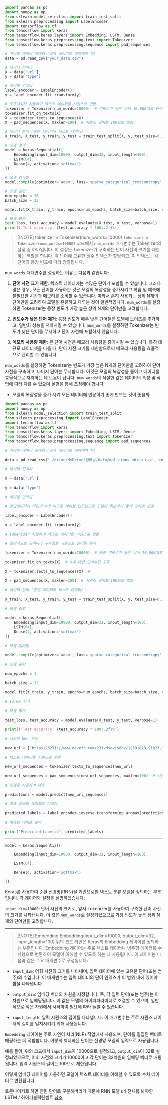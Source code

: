 ```python
import pandas as pd
import numpy as np
from sklearn.model_selection import train_test_split
from sklearn.preprocessing import LabelEncoder
import tensorflow as tf
from tensorflow import keras
from tensorflow.keras.layers import Embedding, LSTM, Dense
from tensorflow.keras.preprocessing.text import Tokenizer
from tensorflow.keras.preprocessing.sequence import pad_sequences

# 가상의 데이터 프레임 (실제 데이터로 대체해야 함)
data = pd.read_csv("your_data.csv")

# 데이터 전처리
X = data['url']
y = data['type']

# 레이블 인코딩
label_encoder = LabelEncoder()
y = label_encoder.fit_transform(y)

# 토크나이저 사용하여 텍스트 데이터를 시퀀스로 변환
tokenizer = Tokenizer(num_words=10000)  # 빈도수가 높은 상위 10,000개의 단어만 사용
tokenizer.fit_on_texts(X)
X = tokenizer.texts_to_sequences(X)
X = pad_sequences(X, maxlen=100)  # 시퀀스 길이를 100으로 맞춤

# 데이터 분리 (훈련 데이터와 테스트 데이터)
X_train, X_test, y_train, y_test = train_test_split(X, y, test_size=0.2, random_state=42)

# 모델 정의
model = keras.Sequential([
    Embedding(input_dim=10000, output_dim=32, input_length=100),
    LSTM(64),
    Dense(4, activation='softmax')
])

# 모델 컴파일
model.compile(optimizer='adam', loss='sparse_categorical_crossentropy', metrics=['accuracy'])

# 모델 훈련
num_epochs = 10
batch_size = 32

model.fit(X_train, y_train, epochs=num_epochs, batch_size=batch_size, verbose=1)

# 모델 평가
test_loss, test_accuracy = model.evaluate(X_test, y_test, verbose=1)
print(f'Test accuracy: {test_accuracy * 100:.2f}%')
```

> [!NOTE] tokenizer = Tokenizer(num_words=10000)
> `tokenizer = Tokenizer(num_words=10000)` 코드에서 `num_words` 매개변수는 Tokenizer의 설정 중 하나입니다. 이 설정은 Tokenizer가 구축하는 단어 사전의 크기를 제한하는 역할을 합니다. 각 단어에 고유한 정수 인덱스가 할당되고, 이 인덱스는 각 단어의 등장 빈도에 따라 정렬됩니다.

`num_words` 매개변수를 설정하는 이유는 다음과 같습니다:

1. **단어 사전 크기 제한**: 텍스트 데이터에는 수많은 단어가 포함될 수 있습니다. 그러나 많은 경우, 모든 단어를 사용하는 것은 모델의 복잡성을 증가시키고 학습 및 예측에 불필요한 시간과 메모리를 소비할 수 있습니다. 따라서 흔히 사용되는 상위 N개의 단어만을 고려하여 모델을 훈련하고 다루는 것이 일반적입니다. `num_words`를 설정하면 Tokenizer는 등장 빈도가 가장 높은 상위 N개의 단어만을 고려합니다.

2. **빈도수가 낮은 단어 제거**: 등장 빈도가 매우 낮은 단어들은 모델에 노이즈를 추가하고, 일반화 성능을 저하시킬 수 있습니다. `num_words`를 설정하면 Tokenizer는 빈도가 낮은 단어를 무시하고 단어 사전에 포함하지 않습니다.

3. **메모리 사용량 제한**: 큰 단어 사전은 메모리 사용량을 증가시킬 수 있습니다. 특히 대규모 데이터셋을 다룰 때, 단어 사전 크기를 제한함으로써 메모리 사용량을 효율적으로 관리할 수 있습니다.

`num_words`를 설정하면 Tokenizer는 빈도가 가장 높은 N개의 단어만을 고려하여 단어 사전을 구축하고, 나머지 단어는 무시합니다. 이것은 모델의 복잡성을 줄이고 데이터를 효율적으로 처리하는 데 도움이 됩니다. `num_words`의 적절한 값은 데이터의 특성 및 작업에 따라 다를 수 있으며 실험을 통해 조정해야 합니다.

- 모델의 복잡성을 증가 시켜 모든 데이터에 반응하기 좋게 만드는 것이 좋을까

```python
import pandas as pd  
import numpy as np  
from sklearn.model_selection import train_test_split  
from sklearn.preprocessing import LabelEncoder  
import tensorflow as tf  
from tensorflow import keras  
from tensorflow.keras.layers import Embedding, LSTM, Dense  
from tensorflow.keras.preprocessing.text import Tokenizer  
from tensorflow.keras.preprocessing.sequence import pad_sequences  
  
# 가상의 데이터 프레임 (실제 데이터로 대체해야 함)  
  
data = pd.read_csv('./drive/MyDrive/딥러닝/data/malicious_phish.csv', encoding='ISO-8859-1')  
  
# 데이터 전처리  
  
X = data['url']  
  
y = data['type']  
  
# 레이블 인코딩  
  
# 정답데이터의 타입이 4개 이므로 레이블 인코딩으로 모델이 학습하기 좋게 숫자로 변경  
  
label_encoder = LabelEncoder()  
  
y = label_encoder.fit_transform(y)  
  
# tokenizer 사용하여 텍스트 데이터를 시퀀스로 변환  
  
# 일반적으로 공백이나 구두점을 기준으로 단어를 분리  
  
tokenizer = Tokenizer(num_words=10000)  # 등장 빈도수가 높은 상위 10,000개의 단어만 사용하여 학습 진행  
  
tokenizer.fit_on_texts(X)  # X에 대한 단어사전 구축  
  
X = tokenizer.texts_to_sequences(X)  #  
  
X = pad_sequences(X, maxlen=100)  # 시퀀스 길이를 100으로 맞춤  
  
# 데이터 분리 (훈련 데이터와 테스트 데이터)  
  
X_train, X_test, y_train, y_test = train_test_split(X, y, test_size=0.2, random_state=42)  
  
# 모델 정의  
  
model = keras.Sequential([  
    Embedding(input_dim=10000, output_dim=32, input_length=100),  
    LSTM(64),  
    Dense(4, activation='softmax')  
])  
  
# 모델 컴파일  
  
model.compile(optimizer='adam', loss='sparse_categorical_crossentropy', metrics=['accuracy'])  
  
# 모델 훈련  
  
num_epochs = 1  
  
batch_size = 32  
  
model.fit(X_train, y_train, epochs=num_epochs, batch_size=batch_size, verbose=1)  
  
# 12:00 시작  
  
# 모델 평가  
  
test_loss, test_accuracy = model.evaluate(X_test, y_test, verbose=1)  
  
print(f'Test accuracy: {test_accuracy * 100:.2f}%')  
  
# 새로운 URL 주소  
  
new_url = ["https123231://www.navefr.com/231vdsovjsdhv/12391823-91823-9182-398"]  # 여기에 테스트하려는 URL 주소를 추가하세요  
  
# 텍스트 데이터를 시퀀스로 변환  
  
new_url_sequences = tokenizer.texts_to_sequences(new_url)  
  
new_url_sequences = pad_sequences(new_url_sequences, maxlen=100)  # 시퀀스 길이를 모델의 입력 길이와 일치시킵니다.  
  
# 모델을 사용하여 예측  
  
predictions = model.predict(new_url_sequences)  
  
# 예측 결과를 레이블로 디코딩  
  
predicted_labels = label_encoder.inverse_transform(np.argmax(predictions, axis=1))  
  
# 예측된 레이블 출력  
  
print("Predicted Labels:", predicted_labels)
```

---

```python
model = keras.Sequential([

    Embedding(input_dim=10000, output_dim=32, input_length=100),

    LSTM(64),

    Dense(4, activation='softmax')

])
```

Keras를 사용하여 순환 신경망(RNN)을 기반으로한 텍스트 분류 모델을 정의하는 부분입니다. 각 레이어와 설정을 설명하겠습니다:

`input_dim=10000`: 단어 사전의 크기로, 앞서 Tokenizer를 사용하여 구축한 단어 사전의 크기를 나타냅니다. 이 값은 `num_words`로 설정되었으므로 가장 빈도가 높은 상위 N개의 단어만을 고려합니다.


---


> [!NOTE] Embedding 
>Embedding(input_dim=10000, output_dim=32, input_length=100)
>위의 코드 라인은 Keras의 Embedding 레이어를 정의하는 부분입니다.
   Embedding 레이어는 주로 텍스트 데이터나 범주형 데이터를 수치형으로 변환하여 모델이 이해할 수 있도록 하는 데 사용됩니다. 
   이 레이어는 다음과 같은 주요 매개변수로 구성됩니다:

- `input_dim`: 어휘 사전의 크기를 나타내며, 입력 데이터에 있는 고유한 단어(또는 범주)의 수입니다. 이 매개변수는 입력 데이터의 단어 인덱스가 이 범위 내에 있어야 함을 나타냅니다.

- `output_dim`: 임베딩 벡터의 차원을 지정합니다. 즉, 각 입력 단어(또는 범주)는 이 차원으로 임베딩됩니다. 이 값은 모델의 하이퍼파라미터로 조절할 수 있으며, 일반적으로 작은 차원에서 시작하여 필요에 따라 늘릴 수 있습니다.

- `input_length`: 입력 시퀀스의 길이를 나타냅니다. 이 매개변수는 주로 시퀀스 데이터의 길이를 일치시키기 위해 사용됩니다.

`Embedding` 레이어는 주로 자연어 처리(NLP) 작업에서 사용되며, 단어를 밀집된 벡터로 매핑하는 데 적합합니다. 
이렇게 벡터화된 단어는 신경망 모델의 입력으로 사용됩니다.

예를 들어, 위의 코드에서 `input_dim`이 10000으로 설정되고, `output_dim`이 32로 설정되었으므로, 어휘 사전의 크기가 10000이고 각 단어는 32차원의 임베딩 벡터로 매핑됩니다. 입력 시퀀스의 길이는 100으로 제한됩니다.

이렇게 임베딩 레이어를 사용하면 모델이 텍스트 데이터를 이해할 수 있도록 수치 데이터로 변환됩니다.


토큰나이저로 하면 안됨 단어로 구분해버리기 때문에
RNN 모델 url 전체를 봐야함
LSTM / 하이퍼볼릭탄젠트
[참조](https://velog.io/@nayeon_p00/%EB%94%A5%EB%9F%AC%EB%8B%9D-%EB%AA%A8%EB%8D%B8-RNN-%EA%B3%BC-LSTM)
